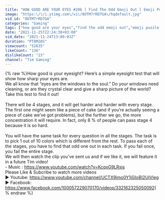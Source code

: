 ```yaml
---
title: "HOW GOOD ARE YOUR EYES #206 l Find The Odd Emoji Out l Emoji Puzzles Quiz"
image: "https:\/\/i.ytimg.com\/vi\/8OTM7rRD7GA\/hqdefault.jpg"
vid_id: "8OTM7rRD7GA"
categories: "Gaming"
tags: ["how good are your eyes","find the odd emoji out","emoji puzzle quiz"]
date: "2021-11-25T22:24:38+03:00"
vid_date: "2021-11-24T13:00:03Z"
duration: "PT8M28S"
viewcount: "52635"
likeCount: "136"
dislikeCount: "23"
channel: "Tim Gaming"
---
```

{% raw %}How good is your eyesight? Here’s a simple eyesight test that will show how sharp your eyes are. <br />We all know that “eyes are the windows to the soul.” Do your windows need cleaning, or are they crystal clear and give a sharp picture of the world? Take this test to find it out!<br /><br />There will be 4 stages, and it will get harder and harder with every stage. The first one might seem like a piece of cake (and if you’re actually seeing a piece of cake we’ve got problems), but the further we go, the more concentration it will require. In fact, only 8 % of people can pass stage 4 because it is so hard.  <br /><br />You will have the same task for every question in all the stages. The task is to pick 1 out of 10 colors which is different from the rest. To pass each of the stages, you have to find that odd one out in each task. If you fail once, you fail the entire stage.<br />We will then watch the clip you've sent us and if we like it, we will feature it in a future Tim video!<br />- Music : <a rel="nofollow" target="blank" href="https://www.youtube.com/watch?v=KcqxG9LRsjs">https://www.youtube.com/watch?v=KcqxG9LRsjs</a>  <br />Please Like &amp; Subcribe to watch more videos<br />▶ Youtube: <a rel="nofollow" target="blank" href="https://www.youtube.com/channel/UCTX9imo0Y1jGIoBI2UjVIeg">https://www.youtube.com/channel/UCTX9imo0Y1jGIoBI2UjVIeg</a>    <br />▶ Facebook: <a rel="nofollow" target="blank" href="https://www.facebook.com/100057229070170/videos/332162325050092">https://www.facebook.com/100057229070170/videos/332162325050092</a>{% endraw %}
